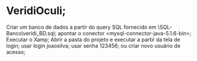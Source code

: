 # VeridiOculi;
Criar um banco de dados a partir do query SQL fornecido em \SQL-Banco\veridi_BD.sql;
apontar o conector <mysql-connector-java-5.1.6-bin>;
Executar o Xamp;
Abrir a pasta do projeto e executar a partir da tela de login;
usar login joaosilva;
usar senha 123456;
ou criar novo usuário de acesso;
